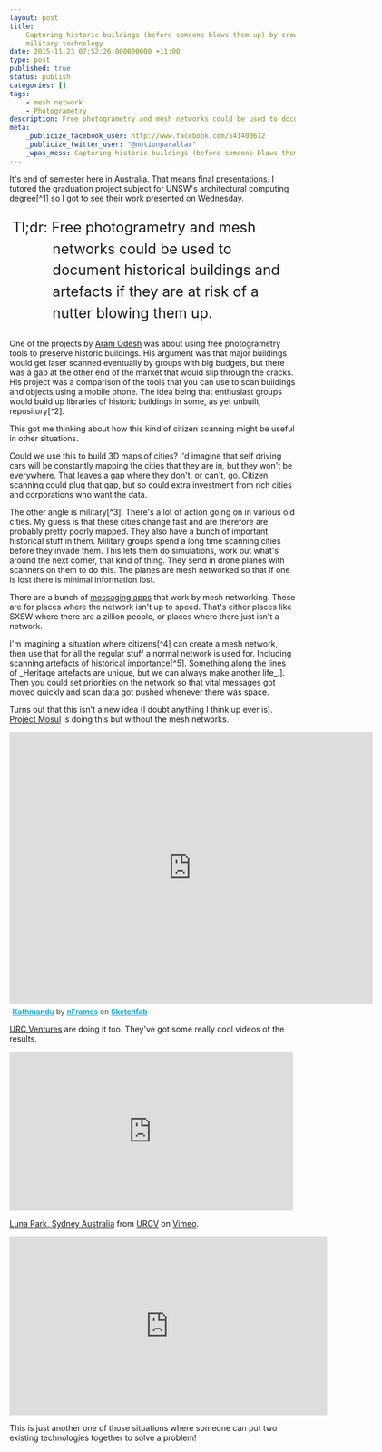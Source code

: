 ```yaml
---
layout: post
title:
    Capturing historic buildings (before someone blows them up) by crowd sourcing
    military technology
date: 2015-11-23 07:52:26.000000000 +11:00
type: post
published: true
status: publish
categories: []
tags:
    - mesh network
    - Photogrametry
description: Free photogrametry and mesh networks could be used to document historical buildings and artefacts if they are at risk of a nutter blowing them up.
meta:
    _publicize_facebook_user: http://www.facebook.com/541400612
    _publicize_twitter_user: "@notionparallax"
    _wpas_mess: Capturing historic buildings (before someone blows them up) by crowd sourcing military technology
---
```


<style type="text/css">
  p.tldr {
        padding-left: 3em;
        text-indent: -2.8em;
        font-size: 180%;
        line-height: 1.5;
    }
</style>
<p>It's end of semester here in Australia. That means final presentations. I tutored the graduation project subject for UNSW's architectural computing degree[^1] so I got to see their work presented on Wednesday.</p>
<p class="tldr">Tl;dr: Free photogrametry and mesh networks could be used to document historical buildings and artefacts if they are at risk of a nutter blowing them up.</p>
<p> </p>
<p>One of the projects by <a href="http://benv2426-aram-odesh.blogspot.com.au/">Aram Odesh</a> was about using free photogrametry tools to preserve historic buildings. His argument was that major buildings would get laser scanned eventually by groups with big budgets, but there was a gap at the other end of the market that would slip through the cracks. His project was a comparison of the tools that you can use to scan buildings and objects using a mobile phone. The idea being that enthusiast groups would build up libraries of historic buildings in some, as yet unbuilt, repository[^2].</p>
<p>This got me thinking about how this kind of citizen scanning might be useful in other situations.</p>
<p>Could we use this to build 3D maps of cities? I'd imagine that self driving cars will be constantly mapping the cities that they are in, but they won't be everywhere. That leaves a gap where they don't, or can't, go. Citizen scanning could plug that gap, but so could extra investment from rich cities and corporations who want the data.</p>
<p>The other angle is military[^3]. There's a lot of action going on in various old cities. My guess is that these cities change fast and are therefore are probably pretty poorly mapped. They also have a bunch of important historical stuff in them. Military groups spend a long time scanning cities before they invade them. This lets them do simulations, work out what's around the next corner, that kind of thing. They send in drone planes with scanners on them to do this. The planes are mesh networked so that if one is lost there is minimal information lost.</p>
<p>There are a bunch of <a href="http://www.theverge.com/2015/3/23/8267387/firechat-greenstone-mesh-network-bluetooth-wifi-peer-to-peer">messaging apps</a> that work by mesh networking. These are for places where the network isn't up to speed. That's either places like SXSW where there are a zillion people, or places where there just isn't a network.</p>
<p>I'm imagining a situation where citizens[^4] can create a mesh network, then use that for all the regular stuff a normal network is used for. Including scanning artefacts of historical importance[^5]. Something along the lines of _Heritage artefacts are unique, but we can always make another life_.]. Then you could set priorities on the network so that vital messages got moved quickly and scan data got pushed whenever there was space.</p>
<p>Turns out that this isn't a new idea (I doubt anything I think up ever is). <a href="http://projectmosul.org/">Project Mosul</a> is doing this but without the mesh networks.</p>

<iframe width="640" height="480" src="https://sketchfab.com/models/e21d746815b248b1b566b12aa7fa596e/embed" frameborder="0" allowfullscreen mozallowfullscreen="true" webkitallowfullscreen="true" onmousewheel="">
There really should be an iframe here :(
</iframe>

<p style="font-size: 13px; font-weight: normal; margin: 5px; color: #4A4A4A;">
    <a href="https://sketchfab.com/models/e21d746815b248b1b566b12aa7fa596e?utm_source=oembed&utm_medium=embed&utm_campaign=e21d746815b248b1b566b12aa7fa596e" target="_blank" style="font-weight: bold; color: #1CAAD9;">Kathmandu</a> by <a href="https://sketchfab.com/nframes?utm_source=oembed&utm_medium=embed&utm_campaign=e21d746815b248b1b566b12aa7fa596e" target="_blank" style="font-weight: bold; color: #1CAAD9;">nFrames</a> on <a href="https://sketchfab.com?utm_source=oembed&utm_medium=embed&utm_campaign=e21d746815b248b1b566b12aa7fa596e" target="_blank" style="font-weight: bold; color: #1CAAD9;">Sketchfab</a></p>
<p><a href="https://urcventures.com">URC Ventures</a> are doing it too. They've got some really cool videos of the results.</p>

<iframe src="https://player.vimeo.com/video/131801108" width="500" height="281" frameborder="0" webkitallowfullscreen mozallowfullscreen allowfullscreen>
There really should be an iframe here :(
</iframe>

<p><a href="https://vimeo.com/131801108">Luna Park, Sydney Australia</a> from <a href="https://vimeo.com/urcv">URCV</a> on <a href="https://vimeo.com">Vimeo</a>.</p>

<iframe width="560" height="315" src="https://www.youtube.com/embed/mEs3euTgj8s" frameborder="0" allowfullscreen>
There really should be an iframe here :(
</iframe>

<p>This is just another one of those situations where someone can put two existing technologies together to solve a problem!</p>

[^1]: with <a href="https://au.linkedin.com/in/m-hank-haeusler-40998110">Hank</a> and <a href="https://www.linkedin.com/in/ivana-kuzmanovska-6b581565">Ivana</a>
[^2]: perhaps it'll be Google Maps. imagine some kind of VR, free-location version of street view.
[^3]: I seem to talk about military things so much at the moment. I wonder why?
[^4]: The term citizen feels like it might be a bit tricky in places with really uncertain politics. Like I've always been confused by the idea of nation, country, state etc. I think citizen implies that there is something to be a citizen _of_. I this case, I mean concerned and invested occupant of a location. I'd love to know if anyone has written about this sort of thing anywhere else.
[^5]: I can imagine some people making an argument that in times of extreme danger, preserving the heritage is more important than saving life. I'm not sure where I stand on this issue. I need to think about it a lot. I can think of compelling reasons both ways. Ideally it wouldn't be a choice, we could do both.
